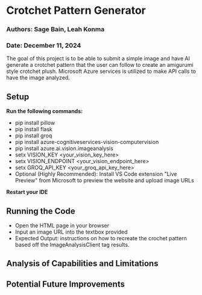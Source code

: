 # Crotchet Pattern Generator

### Authors: Sage Bain, Leah Konma
### Date: December 11, 2024

The goal of this project is to be able to submit a simple image and have AI generate a crotchet pattern that the user can follow to create an amigurumi style crotchet plush. Microsoft Azure services is utilized to make API calls to have the image analyzed. 

## Setup
<strong> Run the following commands: </strong>
- pip install pillow
- pip install flask
- pip install groq
- pip install azure-cognitiveservices-vision-computervision
- pip install azure.ai.vision.imageanalysis
- setx VISION_KEY <your_vision_key_here>
- setx VISION_ENDPOINT <your_vision_endpoint_here>
- setx GROQ_API_KEY <your_groq_api_key_here>
- Optional (Highly Recommended): Install VS Code extension "Live Preview" from Microsoft to preview the website and upload image URLs

<strong> Restart your IDE </strong>

## Running the Code
- Open the HTML page in your browser
- Input an image URL into the textbox provided
- Expected Output: instructions on how to recreate the crochet pattern based off the ImageAnalysisClient tag results.

## Analysis of Capabilities and Limitations
## Potential Future Improvements